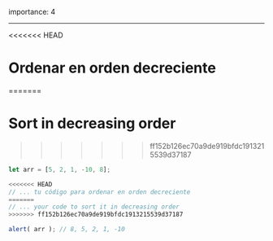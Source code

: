 importance: 4

---

<<<<<<< HEAD
# Ordenar en orden decreciente
=======
# Sort in decreasing order
>>>>>>> ff152b126ec70a9de919bfdc1913215539d37187

```js
let arr = [5, 2, 1, -10, 8];

<<<<<<< HEAD
// ... tu código para ordenar en orden decreciente
=======
// ... your code to sort it in decreasing order
>>>>>>> ff152b126ec70a9de919bfdc1913215539d37187

alert( arr ); // 8, 5, 2, 1, -10
```

